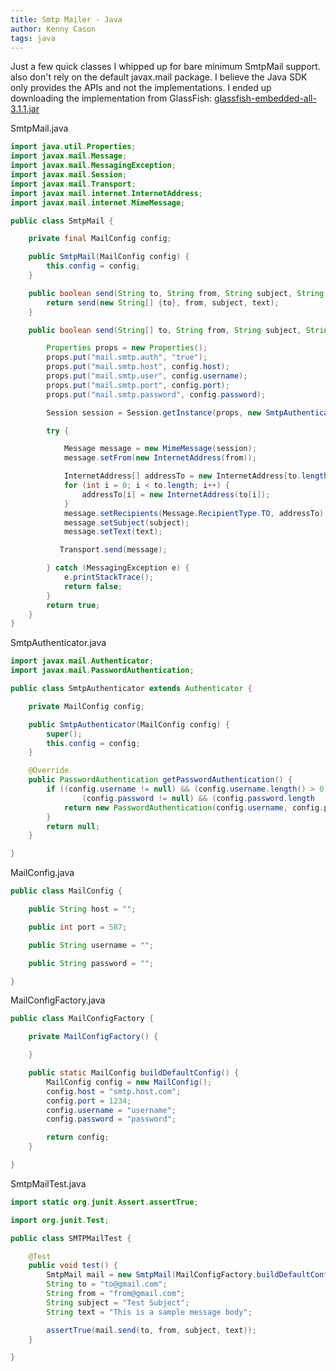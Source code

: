 ```yaml
---
title: Smtp Mailer - Java
author: Kenny Cason
tags: java
---
```


Just a few quick classes I whipped up for bare minimum SmtpMail support.
also don't rely on the default javax.mail package. I believe the Java SDK only provides the APIs and not the implementations.
I ended up downloading the implementation from GlassFish: <a href="http://download.java.net/maven/glassfish/org/glassfish/extras/glassfish-embedded-all/3.1.1/" target="_blank">glassfish-embedded-all-3.1.1.jar</a>

SmtpMail.java

```java
import java.util.Properties;
import javax.mail.Message;
import javax.mail.MessagingException;
import javax.mail.Session;
import javax.mail.Transport;
import javax.mail.internet.InternetAddress;
import javax.mail.internet.MimeMessage;

public class SmtpMail {

	private final MailConfig config;

	public SmtpMail(MailConfig config) {
		this.config = config;
	}

	public boolean send(String to, String from, String subject, String text) {
		return send(new String[] {to}, from, subject, text);
	}

	public boolean send(String[] to, String from, String subject, String text) {

		Properties props = new Properties();
		props.put("mail.smtp.auth", "true");
		props.put("mail.smtp.host", config.host);
		props.put("mail.smtp.user", config.username);
		props.put("mail.smtp.port", config.port);
		props.put("mail.smtp.password", config.password);

		Session session = Session.getInstance(props, new SmtpAuthenticator(config));

		try {

			Message message = new MimeMessage(session);
			message.setFrom(new InternetAddress(from));

			InternetAddress[] addressTo = new InternetAddress[to.length];
			for (int i = 0; i < to.length; i++) {
				addressTo[i] = new InternetAddress(to[i]);
			}
			message.setRecipients(Message.RecipientType.TO, addressTo);
			message.setSubject(subject);
			message.setText(text);

		   Transport.send(message);

		} catch (MessagingException e) {
			e.printStackTrace();
			return false;
		}
		return true;
	}
}

```

SmtpAuthenticator.java

```java
import javax.mail.Authenticator;
import javax.mail.PasswordAuthentication;

public class SmtpAuthenticator extends Authenticator {

	private MailConfig config;

	public SmtpAuthenticator(MailConfig config) {
		super();
		this.config = config;
	}

	@Override
	public PasswordAuthentication getPasswordAuthentication() {
	    if ((config.username != null) && (config.username.length() > 0) &&
	    		(config.password != null) && (config.password.length   () > 0)) {
	        return new PasswordAuthentication(config.username, config.password);
	    }
	    return null;
	}

}

```

MailConfig.java

```java
public class MailConfig {

	public String host = "";

	public int port = 587;

	public String username = "";

	public String password = "";

}

```

MailConfigFactory.java

```java
public class MailConfigFactory {

	private MailConfigFactory() {

	}

	public static MailConfig buildDefaultConfig() {
		MailConfig config = new MailConfig();
		config.host = "smtp.host.com";
		config.port = 1234;
		config.username = "username";
		config.password = "password";

		return config;
	}

}

```

SmtpMailTest.java

```java
import static org.junit.Assert.assertTrue;

import org.junit.Test;

public class SMTPMailTest {

	@Test
	public void test() {
		SmtpMail mail = new SmtpMail(MailConfigFactory.buildDefaultConfig());
		String to = "to@gmail.com";
		String from = "from@gmail.com";
		String subject = "Test Subject";
		String text = "This is a sample message body";

		assertTrue(mail.send(to, from, subject, text));
	}

}

```
